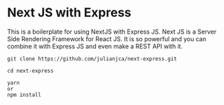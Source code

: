 # Next JS with Express
This is a boilerplate for using NextJS with Express JS.
Next JS is a Server Side Rendering Framework for React JS. It is so powerful and you can combine it with Express JS and even make a REST API with it.

```
git clone https://github.com/julianjca/next-express.git

cd next-express

yarn
or
npm install
```


